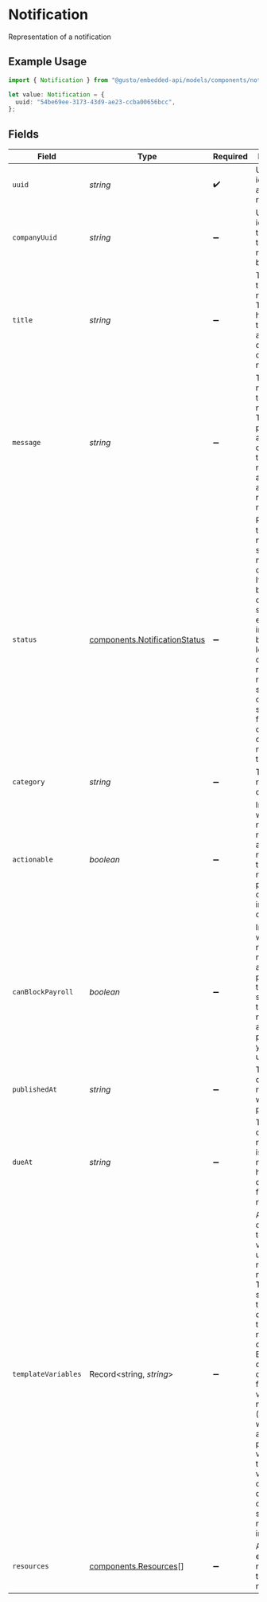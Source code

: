# Notification

Representation of a notification

## Example Usage

```typescript
import { Notification } from "@gusto/embedded-api/models/components/notification.js";

let value: Notification = {
  uuid: "54be69ee-3173-43d9-ae23-ccba00656bcc",
};
```

## Fields

| Field                                                                                                                                                                                                                                                                                                                     | Type                                                                                                                                                                                                                                                                                                                      | Required                                                                                                                                                                                                                                                                                                                  | Description                                                                                                                                                                                                                                                                                                               |
| ------------------------------------------------------------------------------------------------------------------------------------------------------------------------------------------------------------------------------------------------------------------------------------------------------------------------- | ------------------------------------------------------------------------------------------------------------------------------------------------------------------------------------------------------------------------------------------------------------------------------------------------------------------------- | ------------------------------------------------------------------------------------------------------------------------------------------------------------------------------------------------------------------------------------------------------------------------------------------------------------------------- | ------------------------------------------------------------------------------------------------------------------------------------------------------------------------------------------------------------------------------------------------------------------------------------------------------------------------- |
| `uuid`                                                                                                                                                                                                                                                                                                                    | *string*                                                                                                                                                                                                                                                                                                                  | :heavy_check_mark:                                                                                                                                                                                                                                                                                                        | Unique identifier of a notification.                                                                                                                                                                                                                                                                                      |
| `companyUuid`                                                                                                                                                                                                                                                                                                             | *string*                                                                                                                                                                                                                                                                                                                  | :heavy_minus_sign:                                                                                                                                                                                                                                                                                                        | Unique identifier of the company to which the notification belongs.                                                                                                                                                                                                                                                       |
| `title`                                                                                                                                                                                                                                                                                                                   | *string*                                                                                                                                                                                                                                                                                                                  | :heavy_minus_sign:                                                                                                                                                                                                                                                                                                        | The title of the notification. This highlights the actionable component of the notification.                                                                                                                                                                                                                              |
| `message`                                                                                                                                                                                                                                                                                                                 | *string*                                                                                                                                                                                                                                                                                                                  | :heavy_minus_sign:                                                                                                                                                                                                                                                                                                        | The message of the notification. This provides additional context for the user and recommends a specific action to resolve the notification.                                                                                                                                                                              |
| `status`                                                                                                                                                                                                                                                                                                                  | [components.NotificationStatus](../../models/components/notificationstatus.md)                                                                                                                                                                                                                                            | :heavy_minus_sign:                                                                                                                                                                                                                                                                                                        | Represents the notification's status as managed by our system. It is updated based on observable system events and internal business logic, and does not reflect resolution steps taken outside our system. This field is read-only and cannot be modified via the API.                                                   |
| `category`                                                                                                                                                                                                                                                                                                                | *string*                                                                                                                                                                                                                                                                                                                  | :heavy_minus_sign:                                                                                                                                                                                                                                                                                                        | The notification's category.                                                                                                                                                                                                                                                                                              |
| `actionable`                                                                                                                                                                                                                                                                                                              | *boolean*                                                                                                                                                                                                                                                                                                                 | :heavy_minus_sign:                                                                                                                                                                                                                                                                                                        | Indicates whether a notification requires action or not. If false, the notification provides critical information only.                                                                                                                                                                                                   |
| `canBlockPayroll`                                                                                                                                                                                                                                                                                                         | *boolean*                                                                                                                                                                                                                                                                                                                 | :heavy_minus_sign:                                                                                                                                                                                                                                                                                                        | Indicates whether a notification may block ability to run payroll. If true, we suggest that these notifications are prioritized to your end users.                                                                                                                                                                        |
| `publishedAt`                                                                                                                                                                                                                                                                                                             | *string*                                                                                                                                                                                                                                                                                                                  | :heavy_minus_sign:                                                                                                                                                                                                                                                                                                        | Timestamp of when the notification was published.                                                                                                                                                                                                                                                                         |
| `dueAt`                                                                                                                                                                                                                                                                                                                   | *string*                                                                                                                                                                                                                                                                                                                  | :heavy_minus_sign:                                                                                                                                                                                                                                                                                                        | Timestamp of when the notification is due. If the notification has no due date, this field will be null.                                                                                                                                                                                                                  |
| `templateVariables`                                                                                                                                                                                                                                                                                                       | Record<string, *string*>                                                                                                                                                                                                                                                                                                  | :heavy_minus_sign:                                                                                                                                                                                                                                                                                                        | An object containing template variables used to render the notification. The structure of this object depends on the notification category. Each category defines a fixed set of variable names (keys), which are always present. The values of these variables can vary depending on the specific notification instance. |
| `resources`                                                                                                                                                                                                                                                                                                               | [components.Resources](../../models/components/resources.md)[]                                                                                                                                                                                                                                                            | :heavy_minus_sign:                                                                                                                                                                                                                                                                                                        | An array of entities relevant to the notification                                                                                                                                                                                                                                                                         |